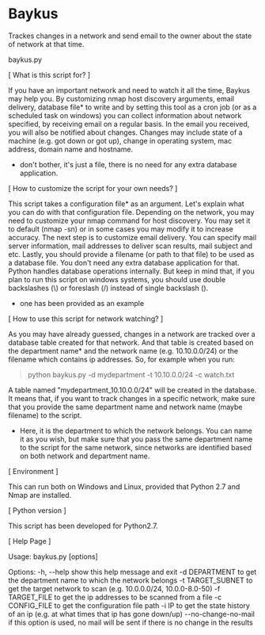 # Baykus
Trackes changes in a network and send email to the owner about the state of network at that time.

baykus.py

[ What is this script for? ] 

If you have an important network and need to watch it all the time, Baykus may help you. By customizing nmap host discovery arguments, email delivery, database file* to write and by setting this tool as a cron job (or as a scheduled task on windows) you can collect information about network specified, by receiving email on a regular basis. In the email you received, you will also be notified about changes. Changes may include state of a machine (e.g. got down or got up), change in operating system, mac address, domain name and hostname.

* don't bother, it's just a file, there is no need for any extra database application.


[ How to customize the script for your own needs? ] 

This script takes a configuration file* as an argument. Let's explain what you can do with that configuration file. Depending on the network, you may need to customize your nmap command for host discovery. You may set it to default (nmap -sn) or in some cases you may modify it to increase accuracy. The next step is to customize email delivery. You can specify mail server information, mail addresses to deliver scan results, mail subject and etc. Lastly, you should provide a filename (or path to that file) to be used as a database file. You don't need any extra database application for that. Python handles database operations internally. But keep in mind that, if you plan to run this script on windows systems, you should use double backslashes (\\) or foreslash (/) instead of single backslash (\).   

* one has been provided as an example


[ How to use this script for network watching? ]

As you may have already guessed, changes in a network are tracked over a database table created for that network. And that table is created based on the department name* and the network name (e.g. 10.10.0.0/24) or the filename which contains ip addresses. So, for example when you run:

> python baykus.py -d mydepartment -t 10.10.0.0/24 -c watch.txt 

A table named "mydepartment_10.10.0.0/24" will be created in the database. It means that, if you want to track changes in a specific network, make sure that you provide the same department name and network name (maybe filename) to the script.  

* Here, it is the department to which the network belongs. You can name it as you wish, but make sure that you pass the same department name to the script for the same network, since networks are identified based on both network and department name.



[ Environment ]

This can run both on Windows and Linux, provided that Python 2.7 and Nmap are installed.


[ Python version ]

This script has been developed for Python2.7.


[ Help Page ]

Usage: baykus.py [options]

Options:
  -h, --help           show this help message and exit
  -d DEPARTMENT        to get the department name to which the network belongs
  -t TARGET_SUBNET     to get the target network to scan (e.g. 10.0.0.0/24,
                       10.0.0-8.0-50)
  -f TARGET_FILE       to get the ip addresses to be scanned from a file
  -c CONFIG_FILE       to get the configuration file path
  -i IP                to get the state history of an ip (e.g. at what times
                       that ip has gone down/up)
  --no-change-no-mail  if this option is used, no mail will be sent if there
                       is no change in the results
